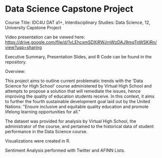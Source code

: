 # Data Science Capstone Project
Course Title: IDC4U DAT a1+, Interdisciplinary Studies: Data Science, 12, University Capstone Project

Video presentation can be viewed here: https://drive.google.com/file/d/1vLEhcxmSDXiRWJrnWzDAJ9mqTnWSKiRn/view?usp=sharing

Executive Summary, Presentation Slides, and R Code can be found in the repository.



Overview:

This project aims to outline current problematic trends with the 'Data Science for High School' course administered by Virtual High School and attempts to propose a solution that will remediate the issues, hence improving the quality of education students receive. In this context, it aims to further the fourth sustainable development goal laid out by the United Nations: "Ensure inclusive and equitable quality education and promote lifelong learning opportunities for all."

The dataset was provided for analysis by Virtual High School, the administrator of the course, and pertained to the historical data of student performance in the Data Science course. 

Visualizations were created in R.

Sentiment Analysis performed with Twitter and AFINN Lists.

